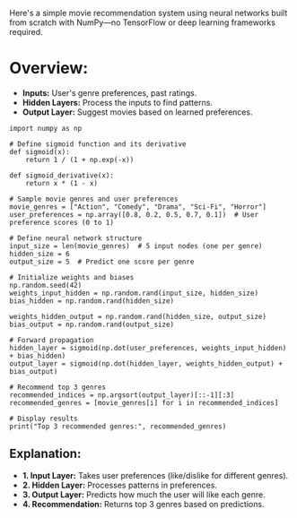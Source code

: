 Here's a simple movie recommendation system using neural networks built from scratch with NumPy—no TensorFlow or deep learning frameworks required.

# Overview:
* **Inputs:** User's genre preferences, past ratings.
* **Hidden Layers:**  Process the inputs to find patterns.
* **Output Layer:**  Suggest movies based on learned preferences.

```
import numpy as np

# Define sigmoid function and its derivative
def sigmoid(x):
    return 1 / (1 + np.exp(-x))

def sigmoid_derivative(x):
    return x * (1 - x)

# Sample movie genres and user preferences
movie_genres = ["Action", "Comedy", "Drama", "Sci-Fi", "Horror"]
user_preferences = np.array([0.8, 0.2, 0.5, 0.7, 0.1])  # User preference scores (0 to 1)

# Define neural network structure
input_size = len(movie_genres)  # 5 input nodes (one per genre)
hidden_size = 6
output_size = 5  # Predict one score per genre

# Initialize weights and biases
np.random.seed(42)
weights_input_hidden = np.random.rand(input_size, hidden_size)
bias_hidden = np.random.rand(hidden_size)

weights_hidden_output = np.random.rand(hidden_size, output_size)
bias_output = np.random.rand(output_size)

# Forward propagation
hidden_layer = sigmoid(np.dot(user_preferences, weights_input_hidden) + bias_hidden)
output_layer = sigmoid(np.dot(hidden_layer, weights_hidden_output) + bias_output)

# Recommend top 3 genres
recommended_indices = np.argsort(output_layer)[::-1][:3]
recommended_genres = [movie_genres[i] for i in recommended_indices]

# Display results
print("Top 3 recommended genres:", recommended_genres)

```

## Explanation:
* **1. Input Layer:** Takes user preferences (like/dislike for different genres).
* **2. Hidden Layer:** Processes patterns in preferences.
* **3. Output Layer:** Predicts how much the user will like each genre.
* **4. Recommendation:** Returns top 3 genres based on predictions.